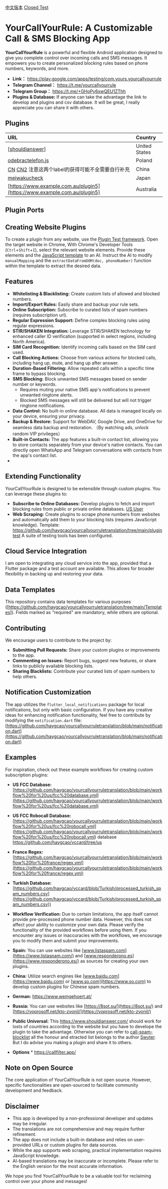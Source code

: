 [中文版本](https://github.com/haygcao/yourcallyourruletranslation/blob/main/zhreadme.md)
 [Closed Test](https://groups.google.com/g/yourcallyourrule)
# YourCallYourRule: A Customizable Call & SMS Blocking App

**YourCallYourRule** is a powerful and flexible Android application designed to give you complete control over incoming calls and SMS messages. It empowers you to create personalized blocking rules based on phone numbers, keywords, and more.

* **Link：** https://play.google.com/apps/testing/com.yours.yourcallyourrule
* **Telegram Channel：** https://t.me/yourcallyourrule
* **Telegram Group：** https://t.me/+GHoPy6xwQEU1ZThh
* **Plugins & Database:** If anyone can take the advantage the link to develop and plugins and csv database. It will be great, I really appreciate you can share it with others.  

## Plugins

| URL                                                      | Country       |
| :------------------------------------------------------- | :------------ |
| [[shouldianswer](https://github.com/haygcao/yourcallyourruletranslation/raw/refs/heads/main/plugins/shouldianswer.js)] | United States |
| [odebractelefon.js](https://raw.githubusercontent.com/haygcao/yourcallyourruletranslation/refs/heads/main/plugins/odebractelefon.js) | Poland|
| [CN](https://github.com/haygcao/yourcallyourruletranslation/raw/refs/heads/main/plugins/soo.js) [CN2](https://raw.githubusercontent.com/haygcao/yourcallyourruletranslation/refs/heads/main/plugins/bd.js) 注意这两个label的获得可能不全需要自行补充| China       |
| [meiwakucheck](https://raw.githubusercontent.com/haygcao/yourcallyourruletranslation/refs/heads/main/plugins/meiwakucheck.js) | Japan        |
| [https://www.example.com.au/plugin5](https://www.example.com.au/plugin5)| Australia     |

 ## Plugin Ports
## Creating Website Plugins
To create a plugin from any website, use the [Plugin Test framework](https://github.com/haygcao/yourcallyourruletranslation/tree/main/plugintest). Open the target website in Chrome, With Chrome's Developer Tools (`Ctrl`+`Shift`+`I`), select the relevant website elements. Provide these elements and the [JavaScript template](https://github.com/haygcao/yourcallyourruletranslation/blob/main/plugintest/lib/english.js) to an AI. Instruct the AI to modify `manualMapping` and the `extractDataFromDOM(doc, phoneNumber)` function within the template to extract the desired data.

## Features

* **Whitelisting & Blacklisting:** Create custom lists of allowed and blocked numbers.
* **Import/Export Rules:** Easily share and backup your rule sets.
* **Online Subscription:** Subscribe to curated lists of spam numbers (requires subscription url).
* **Regular Expression Support:** Define complex blocking rules using regular expressions.
* **STIR/SHAKEN Integration:** Leverage STIR/SHAKEN technology for enhanced caller ID verification (supported in select regions, including North America).
* **SIM Card Recognition:** Identify incoming calls based on the SIM card used.
* **Call Blocking Actions:** Choose from various actions for blocked calls, including hang up, mute, and hang up after answer.
* **Duration-Based Filtering:** Allow repeated calls within a specific time frame to bypass blocking.
* **SMS Blocking:** Block unwanted SMS messages based on sender number or keywords.
  * Requires muting your native SMS app's notifications to prevent unwanted ringtone alerts.
  * Blocked SMS messages will still be delivered but will not trigger ringtone notifications.
* **Data Control:** No built-in online database. All data is managed locally on your device, ensuring your privacy.
* **Backup & Restore:** Support for WebDAV, Google Drive, and OneDrive for seamless data backup and restoration.  （By watching ads, unlock random VIP privileges）
* **Built-in Contacts:** The app features a built-in contact list, allowing you to store contacts separately from your device's native contacts. You can directly open WhatsApp and Telegram conversations with contacts from the app's contact list.
* 
## Extending Functionality

YourCallYourRule is designed to be extensible through custom plugins. You can leverage these plugins to:

* **Subscribe to Online Databases:** Develop plugins to fetch and import blocking rules from public or private online databases. [US User](https://github.com/haygcao/vccard/tree/us)
* **Web Scraping:** Create plugins to scrape phone numbers from websites and automatically add them to your blocking lists (requires JavaScript knowledge). Template: https://github.com/haygcao/yourcallyourruletranslation/tree/main/plugintest  A  suite of testing tools has been configured.

## Cloud Service Integration
I am open to integrating any cloud service into the app, provided that a Flutter package and a test account are available. This allows for broader flexibility in backing up and restoring your data.

## Data Templates
This repository contains data templates for various purposes ([https://github.com/haygcao/yourcallyourruletranslation/tree/main/Templates]). Fields marked as "required" are mandatory, while others are optional.


## Contributing

We encourage users to contribute to the project by:

* **Submitting Pull Requests:** Share your custom plugins or improvements to the app.
* **Commenting on Issues:** Report bugs, suggest new features, or share links to publicly available blocking lists.
* **Sharing Blacklists:** Contribute your curated lists of spam numbers to help others.


## Notification Customization

The app utilizes the `flutter_local_notifications` package for local notifications, but only with basic configuration. If you have any creative ideas for enhancing notification functionality, feel free to contribute by modifying the `notification.dart` file: [https://github.com/haygcao/yourcallyourruletranslation/blob/main/notification.dart](https://github.com/haygcao/yourcallyourruletranslation/blob/main/notification.dart)

## Examples

For inspiration, check out these example workflows for creating custom subscription plugins:

* **US FCC Database:** [https://github.com/haygcao/yourcallyourruletranslation/blob/main/workflow%20for%20us/fcc%20database.yml](https://github.com/haygcao/yourcallyourruletranslation/blob/main/workflow%20for%20us/fcc%20database.yml)
* **US FCC Robocall Database:** [https://github.com/haygcao/yourcallyourruletranslation/blob/main/workflow%20for%20us/fcc%20robocall.yml] (https://github.com/haygcao/yourcallyourruletranslation/blob/main/workflow%20for%20us/fcc%20robocall.yml) database https://github.com/haygcao/vccard/tree/us
* **France Regex:** [https://github.com/haygcao/yourcallyourruletranslation/blob/main/workflow%20for%20france/regex.yml](https://github.com/haygcao/yourcallyourruletranslation/blob/main/workflow%20for%20france/regex.yml)
* **Turkish Database:** [https://github.com/haygcao/vccard/blob/Turkish/processed_turkish_spam_numbers.csv](https://github.com/haygcao/vccard/blob/Turkish/processed_turkish_spam_numbers.csv))


* **Workflow Verification:** Due to certain limitations, the app itself cannot provide pre-processed phone number data. However, this does not affect your ability to customize your own data. Please verify the functionality of the provided workflows before using them. If you encounter any issues or inaccuracies with the workflows, we encourage you to modify them and submit your improvements. 

* **Spain:** You can use websites like [www.listaspam.com](https://www.listaspam.com/) and [www.responderono.es](https://www.responderono.es/) as sources for creating your own plugins.
* **China:** Utilize search engines like [www.baidu.com](https://www.baidu.com) or [www.so.com](https://www.so.com) to develop custom plugins for Chinese spam numbers.
*  **German:** https://www.wemgehoert.at/
* **Russia:** You can use websites like   [https://8sot.su/](https://8sot.su/) and [https://voprosoff.net/kto-zvonil/](https://voprosoff.net/kto-zvonil/)
*  **Public Universal:**  This https://www.shouldianswer.com/ should work for losts of countries according to the website but you have to develope the plugin to take the advantage. Otherwise you can refer to [call-spam-blocklist](https://github.com/Swyter/call-spam-blocklist/tree/master) all the  honour and etracted list belongs to the author [Swyter](https://github.com/Swyter/call-spam-blocklist/tree/master). But I do advise you making a plugin and share it to others.
*   **Options** * https://callfilter.app/
  
## Note on Open Source

The core application of YourCallYourRule is not open source. However, specific functionalities are open-sourced to facilitate community development and feedback.

## Disclaimer

* This app is developed by a non-professional developer and updates may be irregular.
* The translations are not comprehensive and may require further refinement.
* The app does not include a built-in database and relies on user-provided URLs or custom plugins for data sources.
* While the app supports web scraping, practical implementation requires JavaScript knowledge.
* AI-based translations may be inaccurate or incomplete. Please refer to the English version for the most accurate information.


We hope you find YourCallYourRule to be a valuable tool for reclaiming control over your phone and messages!

